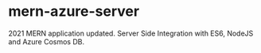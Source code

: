 # mern-azure-server
2021 MERN application updated. Server Side
Integration with ES6, NodeJS and Azure Cosmos DB.
